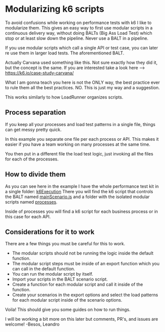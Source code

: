 # Modularizing k6 scripts
To avoid confusions while working on performance tests with k6 I like to modularize them.
This gives an easy way to first use modular scripts in a continuous delivery way, without doing BALTs (Big Ass Load Test) which stop or at least slow down the pipeline.
Never use a BALT in a pipeline.

If you use modular scripts which call a single API or test case, you can later re use them in larger load tests. The aforementioned BALT.

Actually Carvana used something like this. Not sure exactly how they did it, but the concept is the same. If you are interested take a look here --> https://k6.io/case-study-carvana/

What I am gonna teach you here is not the ONLY way, the best practice ever to rule them all the best practices. NO. This is just my way and a suggestion.

This works similarly to how LoadRunner organizes scripts.

## Process separation
If you keep all your processes and load test patterns in a single file, things can get messy pretty quick.

In this example you separate one file per each process or API. This makes it easier if you have a team working on many processes at the same time.

You then put in a different file the load test logic, just invoking all the files for each of the processes.

## How to divide them
As you can see here in the example I have the whole performance test kit in a single folder: [k6Execution](./k6Execution/)
There you will find the k6 script that controls the BALT named [mainScenario.js](./k6Execution/mainScenario.js) and a folder with the isolated modular scripts named [processes](./k6Execution/processes/).

Inside of processes you will find a k6 script for each business process or in this case for each API.

## Considerations for it to work
There are a few things you must be careful for this to work.
- The modular scripts should not be running the logic inside the default function.
- The modular script steps must be inside of an export function which you can call in the default function.
- You can run the modular script by itself.
- Import your scripts in the BALT scenario script.
- Create a function for each modular script and call it inside of the function.
- Create your scenarios in the export options and select the load patterns for each modular script inside of the scenario options.

Voila! This should give you some guides on how to run things.

I will be working a bit more on this later but comments, PR's, and issues are welcome!
-Besos, Leandro